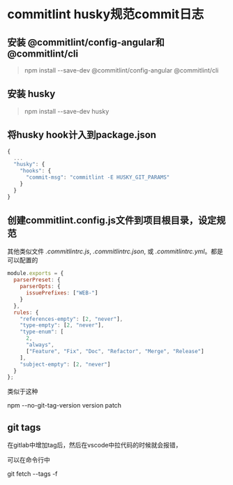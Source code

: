 # commitlint husky规范commit日志

## 安装 @commitlint/config-angular和@commitlint/cli

> npm install --save-dev @commitlint/config-angular @commitlint/cli

## 安装 husky

> npm install --save-dev husky

## 将husky hook计入到package.json

```js
{
  ...
  "husky": {
    "hooks": {
      "commit-msg": "commitlint -E HUSKY_GIT_PARAMS"
    }
  }
}

```

## 创建commitlint.config.js文件到项目根目录，设定规范

其他类似文件 *.commitlintrc.js*, *.commitlintrc.json*, 或 *.commitlintrc.yml*。都是可以配置的

```js
module.exports = {
  parserPreset: {
    parserOpts: {
      issuePrefixes: ["WEB-"]
    }
  },
  rules: {
    "references-empty": [2, "never"],
    "type-empty": [2, "never"],
    "type-enum": [
      2,
      "always",
      ["Feature", "Fix", "Doc", "Refactor", "Merge", "Release"]
    ],
    "subject-empty": [2, "never"]
  }
};
```

类似于这种

npm --no-git-tag-version version patch



## git tags

在gitlab中增加tag后，然后在vscode中拉代码的时候就会报错，

可以在命令行中

git fetch --tags -f

